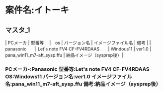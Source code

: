# 案件名:イトーキ

## マスタ_1

| PCメーカ     |         型番等　              |　os  |    バージョン名    |  イメージファイル名 |  備考  | 
| panasonic　　| Let's note FV4 CF-FV4RDAAS　　| Windous11 |  ver1.0 | pana_win11_m7-aft_sysp.ffu  | 納品イメージ（sysprep後）|





 ### PCメーカ-:Panasonic 型番等:Let's note FV4 CF-FV4RDAAS OS:Windows11 バージョン名:ver1.0 イメージファイル名:pana_win11_m7-aft_sysp.ffu 備考:納品イメージ（sysprep後）
 
 











